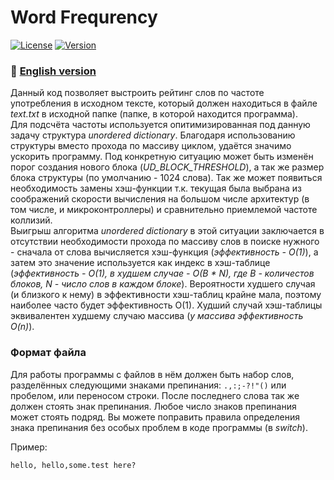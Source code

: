 # Word Frequrency
[![License](https://img.shields.io/badge/LICENSE-The%20Unlicense-green?style=flat-square)](/LICENSE)  [![Version](https://img.shields.io/badge/VERSION-RELEASE%20--%201.0-green?style=flat-square)](https://github.com/averov90/Word-Frequrency/releases)
### :small_orange_diamond: [English version](/README-eng.md)
Данный код позволяет выстроить рейтинг слов по частоте употребления в исходном тексте, который должен находиться в файле *text.txt* в исходной папке (папке, в которой находится программа).  
Для подсчёта частоты используется опитимизированная под данную задачу структура *unordered dictionary*. Благодаря использованию структуры вместо прохода по массиву циклом, удаётся значимо ускорить программу. Под конкретную ситуацию может быть изменён порог создания нового блока (*UD_BLOCK_THRESHOLD*), а так же размер блока структуры (по умолчанию - 1024 слова). Так же может появиться необходимость замены хэш-функции т.к. текущая была выбрана из соображений скорости вычисления на большом числе архитектур (в том числе, и микроконтроллеры) и сравнительно приемлемой частоте коллизий.  
Выигрыш алгоритма *unordered dictionary* в этой ситуации заключается в отсутствии необходимости прохода по массиву слов в поиске нужного - сначала от слова вычисляется хэш-функция (*эффективность - O(1)*), а затем это значение используется как индекс в хэш-таблице (*эффективность - O(1), в худшем случае - O(B * N), где B - количестов блоков, N - число слов в каждом блоке*). Вероятности худшего случая (и близкого к нему) в эффективности хэш-таблиц крайне мала, поэтому наиболее часто будет эффективность O(1). Худший случай хэш-таблицы эквивалентен худшему случаю массива (*у массива эффективность O(n)*).

### Формат файла
Для работы программы с файлов в нём должен быть набор слов, разделённых следующими знаками препинания: ```.,:;-?!"()``` или пробелом, или переносом строки. После последнего слова так же должен стоять знак препинания. Любое число знаков препинания может стоять подряд. Вы можете поправить правила определения знака препинания без особых проблем в коде программы (в *switch*).

Пример:
```
hello, hello,some.test here?
```

